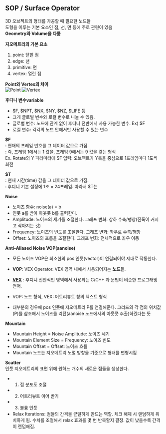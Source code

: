 ## SOP / Surface Operator
3D 오브젝트의 형태를 가공할 때 필요한 노드들   
도형을 이루는 기본 요소인 점, 선, 면 등에 주로 관련이 있음    
**Geometry와 Volume을 다룸**

**지오메트리의 기본 요소**    
1. point: 닫힌 점
2. edge: 선
3. primitive: 면
4. vertex: 열린 점


**Point와 Vertex의 차이**    
![Point](https://user-images.githubusercontent.com/90232599/138632341-c5400bf2-0148-4243-a13b-4f38a163950b.jpg)
![Vertex](https://user-images.githubusercontent.com/90232599/138632346-48c0b8db-09f5-4bb2-97ac-059683d30af0.jpg)


**후디니 변수variable**  
 - $F, $NPT, $NX, $NY, $NZ, $LIFE 등    
 - 크게 글로벌 변수와 로컬 변수로 나눌 수 있음. 
 - 글로벌 변수: 노드에 관계 없이 후디니 전반에서 사용 가능한 변수. Ex) $F
 - 로컬 변수: 각각의 노드 안에서만 사용할 수 있는 변수

**$F**   
: 현재의 프레임 번호를 그 데이터 값으로 가짐.   
: 즉, 프레임 1에서는 1 값을, 프레임 9에서는 9 값을 갖는 형식   
Ex. Rotate의 Y 파라미터에 $F 입력: 오브젝트가 Y축을 중심으로 1프레임마다 1도씩 회전  

**$T**   
: 현재 시간(time) 값을 그 데이터 값으로 가짐.   
: 후디니 기본 설정에 1초 = 24프레임. 따라서 $T는 

**Noise**   
 - 노이즈 함수: noise(a) = b  
 - 인풋 a를 받아 아웃풋 b를 출력한다.   
 - Amplitude: 노이즈의 세기를 조절한다. 그래프 변화: 상하 수축/팽창(진폭이 커지고 작아지는 것)
 - Frequency: 노이즈의 빈도를 조절한다. 그래프 변화: 좌우로 수축/팽창
 - Offset: 노이즈의 프름을 조절한다. 그래프 변화: 전체적으로 좌우 이동

**Anti-Aliased Noise VOP(aanoise)**   
 - 모든 노이즈 VOP은 최소한의 pos 인풋(vector)이 연결되어야 제대로 작동한다. 
 - **VOP**: VEX Operator. VEX 영역 내에서 사용되어지는 **노드**들.
 - **[VEX](https://github.com/staryh1215/ConvergenceProject/blob/main/001.%20W06%20work.md)**
: 후디니 전반적인 영역에서 사용되는 C/C++ 과 문법이 비슷한 프로그래밍 언어. 
 - VOP: 노드 형식, VEX: 어트리뷰트 창의 텍스트 형식 
 
 - 대부분의 경우에 pos 인풋에 지오메트리 P를 연결해준다. 그리드의 각 점의 위치값(P)를 참조해서 노이즈를 리턴(aanoise 노드에서의 아웃풋 추출)하겠다는 뜻  

**Mountain**   
 - Mountain Height = Noise Amplitude: 노이즈 세기
 - Mountain Element Size = Frequency: 노이즈 빈도
 - Mountain Offset = Offset: 노이즈 흐름
 - Mountain 노드는 지오메트리 노멀 방향을 기준으로 형태를 변형시킴

**Scatter**  
인풋 지오메트리의 표면 위에 원하느 개수의 새로운 점들을 생성한다.
 - 1. 점 분포도 조절
 - 2. 어트리뷰트 이어 받기
 - 3. 볼륨 인풋 
 - Relax Iterations: 점들의 간격을 균일하게 만드는 역할. 체크 해제 시 랜덤하게 위치하게 됨. 수치를 조절해서 relax 효과를 몇 번 반복할지 결정. 값이 낮을수록 간격이 랜덤해짐. 
